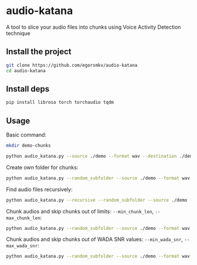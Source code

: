 # audio-katana

A tool to slice your audio files into chunks using Voice Activity Detection technique

## Install the project

```bash
git clone https://github.com/egorsmkv/audio-katana
cd audio-katana
```

## Install deps

```bash
pip install librosa torch torchaudio tqdm
```

## Usage

Basic command:

```bash
mkdir demo-chunks

python audio_katana.py --source ./demo --format wav --destination ./demo-chunks
```

Create own folder for chunks:

```bash
python audio_katana.py --random_subfolder --source ./demo --format wav --destination ./demo-chunks
```

Find audio files recursively:

```bash
python audio_katana.py --recursive --random_subfolder --source ./demo --format wav --destination ./demo-chunks
```

Chunk audios and skip chunks out of limits: `--min_chunk_len`, `--max_chunk_len`:

```bash
python audio_katana.py --random_subfolder --source ./demo --format wav --destination ./demo-chunks --min_chunk_len 1.5 --max_chunk_len 5.5
```

Chunk audios and skip chunks out of WADA SNR values: `--min_wada_snr`, `--max_wada_snr`:

```bash
python audio_katana.py --random_subfolder --source ./demo --format wav --destination ./demo-chunks --min_wada_snr 1.5 --max_wada_snr 5.5
```
